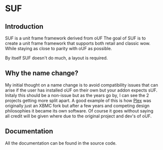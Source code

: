# SUF


## Introduction

SUF is a unit frame framework derived from oUF 
The goal of SUF is to create a unit frame framework that supports both retail and classic wow. While staying as close to parity with oUF as possible.

By itself SUF doesn't do much, a layout is required.

## Why the name change?

My initial thought on a name change is to avoid compatibility issues that can arise if the user has installed oUF on their own but your addon expects sUF. Initaly this should be a non-issue but as the years go by, I can see the 2 projects getting more split apart. A good example of this is how [Plex](https://en.wikipedia.org/wiki/Plex_(software)) was originally just an XBMC fork but after a few years and competing design philosophies it became its own software. Of course it goes without saying all credit will be given where due to the original project and dev's of oUF.

## Documentation

All the documentation can be found in the source code.  
